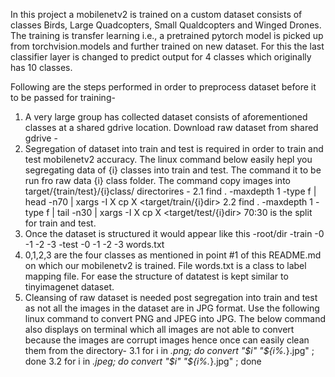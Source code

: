In this project a mobilenetv2 is trained on a custom dataset consists of classes Birds, Large Quadcopters, Small Qualdcopters and Winged Drones. The training is transfer learning i.e., a pretrained pytorch model is picked up from torchvision.models and further trained on new dataset. For this the last classifier layer is changed to predict output for 4 classes which originally has 10 classes.

Following are the steps performed in order to preprocess dataset before it to be passed for training-

1. A very large group has collected dataset consists of aforementioned classes at a shared gdrive location. Download raw dataset from shared gdrive - <link>
2. Segregation of dataset into train and test is required in order to train and test mobilenetv2 accuracy. The linux command below easily hepl you segregating data of {i} classes into train and test. The command it to be run fro raw data {i} class folder. The command copy images into target/{train/test}/{i}class/ directorires -
	2.1 find . -maxdepth 1 -type f | head -n70 | xargs -I X cp X <target/train/{i}dir>
	2.2 find . -maxdepth 1 -type f | tail -n30 | xargs -I X cp X <target/test/{i}dir>
	70:30 is the split for train and test.
3. Once the dataset is structured it would appear like this
	-root/dir
		-train
			-0
			-1
			-2
			-3
		-test
			-0
			-1
			-2
			-3
		words.txt
4. 0,1,2,3 are the four classes as mentioned in point #1 of this README.md on which our mobilenetv2 is trained. File words.txt is a class to label mapping file. For ease the structure of datatest is kept similar to tinyimagenet dataset.
5. Cleansing of raw dataset is needed post segregation into train and test as not all the images in the dataset are in JPG format. Use the following linux command to convert PNG and JPEG into JPG. The below command also displays on terminal which all images are not able to convert because the images are corrupt images hence once can easily clean them from the directory-
	3.1 for i in *.png; do convert "$i" "${i%.*}.jpg" ; done
	3.2 for i in *.jpeg; do convert "$i" "${i%.*}.jpg" ; done